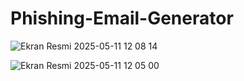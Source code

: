 # Phishing-Email-Generator


![Ekran Resmi 2025-05-11 12 08 14](https://github.com/user-attachments/assets/e8c966a9-a165-4615-bf41-8a3e8abcb9b2)

![Ekran Resmi 2025-05-11 12 05 00](https://github.com/user-attachments/assets/4bceb2c8-efdf-4091-ba6f-05087b1bd123)
